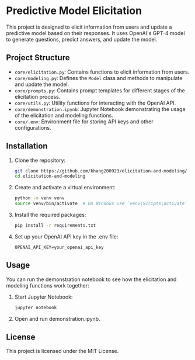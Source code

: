 # Predictive Model Elicitation

This project is designed to elicit information from users and update a predictive model based on their responses. It uses OpenAI's GPT-4 model to generate questions, predict answers, and update the model.

## Project Structure

- `core/elicitation.py`: Contains functions to elicit information from users.
- `core/modeling.py`: Defines the `Model` class and methods to manipulate and update the model.
- `core/prompts.py`: Contains prompt templates for different stages of the elicitation process.
- `core/utils.py`: Utility functions for interacting with the OpenAI API.
- `core/demonstration.ipynb`: Jupyter Notebook demonstrating the usage of the elicitation and modeling functions.
- `core/.env`: Environment file for storing API keys and other configurations.

## Installation

1. Clone the repository:
    ```sh
    git clone https://github.com/khang200923/elicitation-and-modeling/
    cd elicitation-and-modeling
    ```

2. Create and activate a virtual environment:
    ```sh
    python -m venv venv
    source venv/bin/activate  # On Windows use `venv\Scripts\activate`
    ```

3. Install the required packages:
    ```sh
    pip install -r requirements.txt
    ```

4. Set up your OpenAI API key in the .env file:
    ```
    OPENAI_API_KEY=your_openai_api_key
    ```

## Usage

You can run the demonstration notebook to see how the elicitation and modeling functions work together:

1. Start Jupyter Notebook:
    ```sh
    jupyter notebook
    ```

2. Open and run demonstration.ipynb.

## License

This project is licensed under the MIT License.
